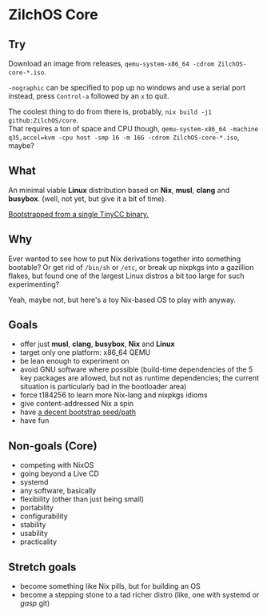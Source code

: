 # ZilchOS Core

## Try

Download an image from releases,
`qemu-system-x86_64 -cdrom ZilchOS-core-*.iso`.

`-nographic` can be specified
to pop up no windows and use a serial port instead,
press `Control-a` followed by an `x` to quit.

The coolest thing to do from there is, probably,
`nix build -j1 github:ZilchOS/core`. \
That requires a ton of space and CPU though,
`qemu-system-x86_64 -machine q35,accel=kvm -cpu host -smp 16 -m 16G -cdrom ZilchOS-core-*.iso`, maybe?

## What

An minimal viable **Linux** distribution based on **Nix**,
**musl**, **clang** and **busybox**.
(well, not yet, but give it a bit of time).

[Bootstrapped from a single TinyCC binary.](https://github.com/t184256/bootstrap-from-tcc)

## Why

Ever wanted to see how to put Nix derivations together into something bootable?
Or get rid of `/bin/sh` or `/etc`,
or break up nixpkgs into a gazillion flakes,
but found one of the largest Linux distros
a bit too large for such experimenting?

Yeah, maybe not, but here's a toy Nix-based OS to play with anyway.

## Goals

* offer just **musl**, **clang**, **busybox**, **Nix** and **Linux**
* target only one platform: x86_64 QEMU
* be lean enough to experiment on
* avoid GNU software where possible
  (build-time dependencies of the 5 key packages are allowed,
   but not as runtime dependencies;
   the current situation is particularly bad in the bootloader area)
* force t184256 to learn more Nix-lang and nixpkgs idioms
* give content-addressed Nix a spin
* have [a decent bootstrap seed/path](https://github.com/t184256/bootstrap-from-tcc)
* have fun

## Non-goals (Core)

* competing with NixOS
* going beyond a Live CD
* systemd
* any software, basically
* flexibility (other than just being small)
* portability
* configurability
* stability
* usability
* practicality

## Stretch goals

* become something like Nix pills, but for building an OS
* become a stepping stone to a tad richer distro
  (like, one with systemd or *gasp* git)
